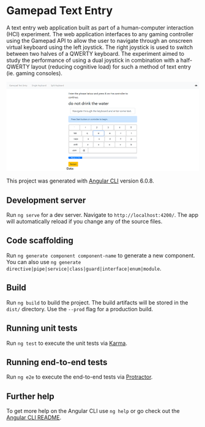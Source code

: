 # Gamepad Text Entry

A text entry web application built as part of a human-computer interaction (HCI) experiment. The web application interfaces to any gaming controller using the Gamepad API to allow the user to navigate through an onscreen virtual keyboard using the left joystick. The right joystick is used to switch between two halves of a QWERTY keyboard. The experiment aimed to study the performance of using a dual joystick in combination with a half-QWERTY layout (reducing cognitive load) for such a method of text entry (ie. gaming consoles).

![Screenshot of GamePadTextEntry application](docs/GamePadTextEntry.png)

This project was generated with [Angular CLI](https://github.com/angular/angular-cli) version 6.0.8.

## Development server

Run `ng serve` for a dev server. Navigate to `http://localhost:4200/`. The app will automatically reload if you change any of the source files.

## Code scaffolding

Run `ng generate component component-name` to generate a new component. You can also use `ng generate directive|pipe|service|class|guard|interface|enum|module`.

## Build

Run `ng build` to build the project. The build artifacts will be stored in the `dist/` directory. Use the `--prod` flag for a production build.

## Running unit tests

Run `ng test` to execute the unit tests via [Karma](https://karma-runner.github.io).

## Running end-to-end tests

Run `ng e2e` to execute the end-to-end tests via [Protractor](http://www.protractortest.org/).

## Further help

To get more help on the Angular CLI use `ng help` or go check out the [Angular CLI README](https://github.com/angular/angular-cli/blob/master/README.md).
